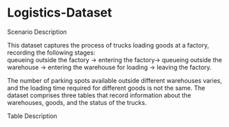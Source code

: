 # Logistics-Dataset

Scenario Description

This dataset captures the process of trucks loading goods at a factory, recording the following stages:    
queueing outside the factory → entering the factory→ queueing outside the warehouse → entering the warehouse for loading → leaving the factory. 

The number of parking spots available outside different warehouses varies, and the loading time required for different goods is not the same. The dataset comprises three tables that record information about the warehouses, goods, and the status of the trucks.

Table Description

